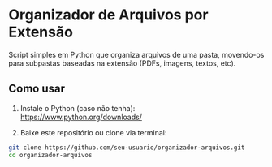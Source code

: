 # Organizador de Arquivos por Extensão

Script simples em Python que organiza arquivos de uma pasta, movendo-os para subpastas baseadas na extensão (PDFs, imagens, textos, etc).

## Como usar

1. Instale o Python (caso não tenha):  
   https://www.python.org/downloads/

2. Baixe este repositório ou clone via terminal:

```bash
git clone https://github.com/seu-usuario/organizador-arquivos.git
cd organizador-arquivos